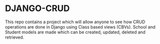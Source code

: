 # DJANGO-CRUD
This repo contains a project which will allow anyone to see how CRUD operations are done in Django using Class based views (CBVs). School and Student models are made which can be created, updated, deleted and retrieved.

